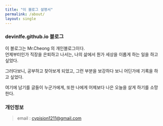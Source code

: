 ```yaml
---
title: "이 블로그 설명서"
permalink: /about/
layout: single
---
```


### devinlfe.github.io 블로그

이 블로그는 Mr.Cheong 의 개인블로그이다.  
언제부터인가 직장을 은퇴하고 나서는, 나의 삶에서 뭔가 세상을 이롭게 하는 일을 하고 싶었다.  
  
그러다보니, 공부하고 찾아보게 되었고, 그런 부분을 보강하다 보니 어딘가에 기록을 하고 싶었다.  
  
여기에 남기를 글들이 누군가에게, 또한 나에게 어제보다 나은 오늘을 살게 하기를 소망한다.  

### 개인정보
> email : cypision1211@gmail.com